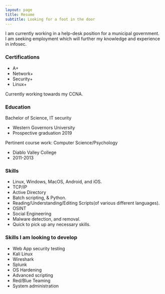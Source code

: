 ```yaml
---
layout: page
title: Resume
subtitle: Looking for a foot in the door
---
```


I am currently working in a help-desk position for a municipal government.  
I am seeking employment which will further my knowledge and experience
in infosec.


### Certifications

 - A+
 - Network+
 - Security+
 - Linux+

Currently working towards my CCNA.

### Education

Bachelor of Science, IT security
 - Western Governors University
 - Prospective graduation 2019

Pertinent course work: Computer Science/Psychology
 - Diablo Valley College
 - 2011-2013

### Skills

 - Linux, Windows, MacOS, Android, and iOS.
 - TCP/IP
 - Active Directory
 - Batch scripting, & Python.
 - Reading/Understanding/Editing Scripts(of various different languages).
 - OSINT
 - Social Engineering
 - Malware detection, and removal.
 - Quick to pick up any necessary skills.

### Skills I am looking to develop

 - Web App security testing
 - Kali Linux
 - Wireshark
 - Splunk
 - OS Hardening
 - Advanced scripting
 - Red/Blue Teaming
 - System administration
